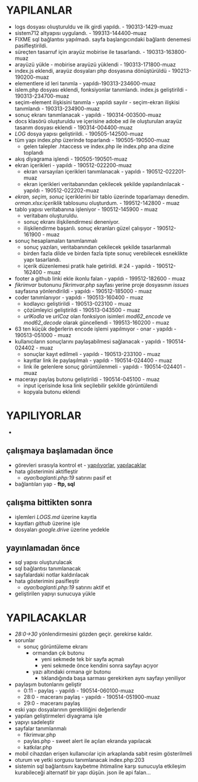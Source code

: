# YAPILANLAR
- logs dosyası olıuşturuldu ve ilk girdi yapıldı. - 190313-1429-muaz
- sistem712 altyapısı uygulandı. - 199313-144400-muaz
- FIXME sql bağlantısı yapılmadı. sayfa başlangıcındaki bağlantı denemesi pasifleştirildi.
- süreçten tasarruf için arayüz mobirise ile tasarlandı. - 190313-163800-muaz
- arayüzü yükle - mobirise arayüzü yüklendi - 190313-171800-muaz
- index.js eklendi, arayüz dosyaları php dosyasına dönüştürüldü - 190213-190200-muaz
- elementlere id leri tanımla - yapıldı-190313-234600-muaz
- islem.php dosyası eklendi, fonksiyonlar tanımlandı. index.js geliştirildi - 190313-234700-muaz
- seçim-element ilişkisini tanımla - yapıldı sayılır - seçim-ekran ilişkisi tanımlandı - 190313-234900-muaz
- sonuç ekranı tanımlanacak - yapıldı - 190314-003500-muaz
- docs klasörü oluşturuldu ve içerisine adobe xd ile oluşturulan arayüz tasarım dosyası eklendi - 190314-004400-muaz
- *LOG* dosya yapısı geliştirildi. - 190505-142500-muaz
- tüm yapı index.php üzerinde toparlandı - 190505-190500-muaz
    - gelen talepler .htaccess ve index.php ile index.php ana dizine toplandı
- akış diyagrama işlendi - 190505-190501-muaz
- ekran içerikleri - yapıldı - 190512-022200-muaz
    - ekran varsayılan içerikleri tanımlanacak - yapıldı - 190512-022201-muaz
    - ekran içerikleri veritabanından çekilecek şekilde yapılandırılacak - yapıldı - 190512-022202-muaz
- *ekran, seçim, sonuç* içeriklerini bir tablo üzerinde toparlamayı denedim. *orman.xlsx:içeriklik* tablosunu oluşturdum. - 199512-142800 - muaz
- tablo yapısı veritabanına işleniyor - 190512-145900 - muaz
    - veritabanı oluşturuldu.
    - sonuç ekranı ilişkilendirmesi deneniyor.
    - ilişkilendirme başarılı. sonuç ekranları güzel çalışıyor - 190512-161900 - muaz
- sonuç hesaplamaları tanımlanmalı
    - sonuç yazıları, veritabanından çekilecek şekilde tasarlanmalı
    - birden fazla dilde ve birden fazla tipte sonuç verebilecek esneklikte yapı tasarlandı.
    - içerik düzenlemesi pratik hale getirildi. #:24 - yapıldı - 190512-162400 - muaz
- footer a github linki ekle ikonlu falan - yapıldı - 199512-182600 - muaz
- *fikrimvar* butonunu *fikrimvar.php* sayfası yerine proje dosyasının *issues* sayfasına yönlendirildi - yapıldı - 190512-185000 - muaz
- coder tanımlanıyor - yapıldı - 190513-160400 - muaz
    - kodlayıcı geliştirildi - 190513-023100 - muaz
    - çözümleyici geliştirildi - 190513-043500 - muaz
    - *urlKodla* ve *urlCoz* olan fonksiyon isimleri *mod62_encode* ve *mod62_decode* olarak güncellendi - 199513-160200 - muaz
- 63 ten küçük değerlerin encode işlemi yapılmıyor - onar - yapıldı - 190513-051000 - muaz
- kullanıcıların sonuçlarını paylaşabilmesi sağlanacak - yapıldı - 190514-024402 - muaz
    - sonuçlar kayıt edilmeli - yapıldı - 190513-233100 - muaz
    - kayıtlar link ile paylaşılmalı - yapıldı - 190514-024400 - muaz
    - link ile gelenlere sonuç görüntülenmeli - yapıldı - 190514-024401 - muaz
- macerayı paylaş butonu geliştirildi - 190514-045100 - muaz
    - input içerisinde kısa link seçilebilir şekilde görüntülendi
    - kopyala butonu eklendi

# YAPILIYORLAR

-

## çalışmaya başlamadan önce
- görevleri sırasıyla kontrol et - [yapılıyorlar](#yaplyorlar), [yapılacaklar](#yaplacaklar)
- hata gösterimini aktifleştir
    - *ayar/baglanti.php:19* satırını pasif et
- bağlantıları yap - **ftp, sql**

## çalışma bittikten sonra
- işlemleri *LOGS.md* üzerine kayıtla
- kayıtları *github* üzerine işle
- dosyaları *google.drive* üzerine yedekle

## yayınlamadan önce
- sql yapısı oluşturulacak
- sql bağlantısı tanımlanacak
- sayfalardaki notlar kaldırılacak
- hata gösterimini pasifleştir
    - *ayar/baglanti.php:19* satırını aktif et
- geliştirilen yapıyı sunucuya yükle

# YAPILACAKLAR
- *28:0->30* yönlendirmesini gözden geçir. gerekirse kaldır.
- sorunlar
    - sonuç görüntüleme ekranı
        - ormandan çık butonu
            - yeni sekmede tek bir sayfa açmalı
            - yeni sekmede önce kendini sonra sayfayı açıyor
        - yazı altındaki ormana gir butonu
            - tıklandığında başa sarması gerekirken aynı sayfayı yeniliyor
- paylaşım butonlarını geliştir
    - 0:11 - paylaş - yapıldı - 190514-060100-muaz
    - 28:0 - maceranı paylaş - yapıldı - 190514-051900-muaz
    - 29:0 - maceranı paylaş
- eski yapı dosyalarının gerekliliğini değerlendir
- yapılan geliştirmeleri diyagrama işle
- yapıyı sadeleştir
- sayfalar tanımlanmalı
    - fikrimvar.php 
    - paylas.php - sweet alert ile açılan ekranda yapılacak
    - katkılar.php
- mobil cihazdan erişen kullanıcılar için arkaplanda sabit resim gösterilmeli
- oturum ve yetki sorgusu tanımlanacak index.php:203
- sistemin sql bağlantısını kaybetme ihtimaline karşı sunucuyla etkileşim kurabileceği alternatif bir yapı düşün. json ile api falan...
